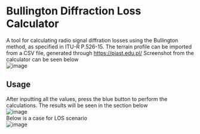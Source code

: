 # Bullington Diffraction Loss Calculator
A tool for calculating radio signal diffration losses using the Bullington method, as specified in ITU-R P.526-15.
The terrain profile can be imported from a CSV file, generated through https://piast.edu.pl/
Screenshot from the calculator can be seen below
<br>
![image](https://github.com/user-attachments/assets/6d3047f7-237b-4a93-8b41-8a7f6fffd235)
<br>
## Usage
After inputting all the values, press the blue button to perform the calculations. The results will be seen in the section below
<br>
![image](https://github.com/user-attachments/assets/0b9a4099-590b-4b54-acf6-78fdcef60be6)
<br>
Below is a case for LOS scenario
<br>
![image](https://github.com/user-attachments/assets/9a0b9bf2-0fc8-4dfc-9eec-103db45b9058)

